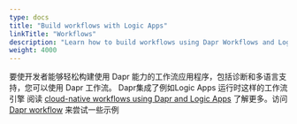 ```yaml
---
type: docs
title: "Build workflows with Logic Apps"
linkTitle: "Workflows"
description: "Learn how to build workflows using Dapr Workflows and Logic Apps"
weight: 4000
---
```


要使开发者能够轻松构建使用 Dapr 能力的工作流应用程序，包括诊断和多语言支持，您可以使用 Dapr 工作流。 Dapr集成了例如Logic Apps 运行时这样的工作流引擎  阅读 [cloud-native workflows using Dapr and Logic Apps](https://cloudblogs.microsoft.com/opensource/2020/05/26/announcing-cloud-native-workflows-dapr-logic-apps/) 了解更多。访问 [Dapr workflow](https://github.com/dapr/workflows) 来尝试一些示例